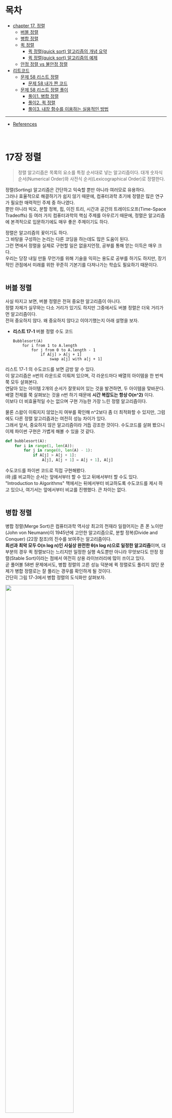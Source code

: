 # 목차
* [chapter 17. 정렬](#17장-정렬)
  + [버블 정렬](#버블-정렬)
  + [병합 정렬](#병합-정렬)
  + [퀵 정렬](#퀵-정렬)
    - [퀵 정렬(quick sort) 알고리즘의 개념 요약](#퀵-정렬quick-sort-알고리즘의-개념-요약)
    - [퀵 정렬(quick sort) 알고리즘의 예제](#퀵-정렬quick-sort-알고리즘의-예제)
  + [안정 정렬 vs 불안정 정렬](#안정-정렬-vs-불안정-정렬)
* [리트코드](#리트코드)
  + [문제 58 리스트 정렬](#문제-58-리스트-정렬)
    - [문제 58 내가 짠 코드](#문제-58-내가-짠-코드)
  + [문제 58 리스트 정렬 풀이](#문제-58-리스트-정렬-풀이)
    - [풀이1. 병합 정렬](#풀이1-병합-정렬)
    - [풀이2. 퀵 정렬](#풀이2-퀵-정렬)
    - [풀이3. 내장 함수를 이용하는 실용적인 방법](#풀이3-내장-함수를-이용하는-실용적인-방법)
---
* [References](#references)
<br><br><br>


# 17장 정렬
> 정렬 알고리즘은 목록의 요소를 특정 순서대로 넣는 알고리즘이다. 대개 숫자식 순서(Numerical Order)와 사전식 순서(Lexicographical Order)로 정렬한다.

정렬(Sorting) 알고리즘은 간단하고 익숙할 뿐만 아니라 여러모로 유용하다.<br>
그러나 효율적으로 해결하기가 쉽지 않기 때문에, 컴퓨터과학 초기에 정렬은 많은 연구가 필요한 매력적인 주제 중 하나였다.<br>
뿐만 아니라 빅오, 분할 정복, 힙, 이진 트리, 시간과 공간의 트레이드오프(Time-Space Tradeoffs) 등 여러 가지 컴퓨터과학의 핵심 주제를 아우르기 때문에, 정렬은 알고리즘에 본격적으로 입문하기에도 매우 좋은 주제이기도 하다.

정렬은 알고리즘의 꽃이기도 하다.<br>
그 바탕을 구성하는 논리는 다른 코딩을 하는데도 많은 도움이 된다.<br>
그런 면에서 정렬을 실제로 구현할 일은 없을지언정, 공부를 통해 얻는 이득은 매우 크다. <br>
우리는 당장 내일 만들 무언가를 위해 기술을 익히는 용도로 공부를 하기도 하지만, 장기적인 관점에서 미래를 위한 꾸준히 기본기를 다져나가는 학습도 필요하기 때문이다.
<br><br>

## 버블 정렬
사실 따지고 보면, 버블 정렬은 전혀 중요한 알고리즘이 아니다.<br>
정렬 자체가 실무와는 다소 거리가 있기도 하지만 그중에서도 버블 정렬은 더욱 거리가 먼 알고리즘이다.<br>
전혀 중요하지 않다. 왜 중요하지 않다고 이야기했는지 아래 설명을 보자.

* **리스트 17-1** 버블 정렬 수도 코드<br>

  ```
  Bubblesort(A)
      for i from 1 to A.length
          for j from 0 to A.length - 1
              if A[j] > A[j + 1]
                  swap a[j] with a[j + 1]
  ```
리스트 17-1 의 수도코드를 보면 금방 알 수 있다.<br>
이 알고리즘은 n번의 라운드로 이뤄져 있으며, 각 라운드마다 배열의 아이템을 한 번씩 쭉 모두 살펴본다.<br>
연달아 있는 아이템 2개의 순서가 잘못되어 있는 것을 발견하면, 두 아이템을 맞바꾼다.<br>
배열 전체를 쭉 살펴보는 것을 n번 하기 때문에 **시간 복잡도는 항상 O(n^2)** 이다. <br>
이보다 더 비효율적일 수는 없으며 구현 가능한 가장 느린 정렬 알고리즘이다.

물론 스왑이 이뤄지지 않았는지 여부를 확인해 n^2보다 좀 더 최적화할 수 있지만, 그럼에도 다른 정렬 알고리즘과는 여전히 성능 차이가 있다.<br>
그래서 앞서, 중요하지 않은 알고리즘이라 거듭 강조한 것이다.
수도코드를 살펴 봤으니 이제 파이썬 구현은 가볍게 해볼 수 있을 것 같다.

```python
def bubblesort(A):
    for i in range(1, len(A)):
        for j in range(0, len(A) - 1):
            if A[j] > A[j + 1]:
                A[j], A[j + 1] = A[j + 1], A[j]
```
수도코드를 파이썬 코드로 직접 구현해봤다.<br>
i와 j를 비교하는 순서는 앞에서부터 할 수 있고 뒤에서부터 할 수도 있다.<br>
"Introduction to Algorithms" 책에서는 뒤에서부터 비교하도록 수도코드를 제시 하고 있으나, 여기서는 앞에서부터 비교를 진행했다. 큰 차이는 없다.
<br><br>

## 병합 정렬
병합 정렬(Merge Sort)은 컴퓨터과학 역사상 최고의 천재라 일컬어지는 존 폰 노이만(John von Neumann)이 1945년에 고안한 알고리즘으로, 분할 정복(Divide and Conquer) (22장 참조)의 진수를 보여주는 알고리즘이다.<br>
**최선과 최악 모두 O(n log n)인 사실상 완전한 θ(n log n)으로 일정한 알고리즘**이며, 대부분의 경우 퀵 정렬보다는 느리지만 일정한 실행 속도뿐만 아니라 무엇보다도 안정 정렬(Stable Sort)이라는 점에서 여전히 상용 라이브러리에 많이 쓰이고 있다.<br>
곧 풀어볼 58번 문제에서도, 병합 정렬의 고른 성능 덕분에 퀵 정렬로도 풀리지 않던 문제가 병합 정렬로는 잘 풀리는 경우를 확인하게 될 것이다.<br>
간단히 그림 17-3에서 병합 정렬의 도식화만 살펴보자.

<img src="https://user-images.githubusercontent.com/55045377/125877575-b4b00f9c-d7a8-4b8a-b9f6-533dded212a3.png" width=65% height=65%>

이 그림에서 우리는 분할 정복으로 일정하게 정렬이 이뤄지는 병합 정렬의 특징을 잘 파악할 수 있다.<br>
[38, 27, 43, 3, 9, 82, 10]인 입력값은 [38, 27, 43, 3]과 [9, 82, 10]으로 두 부분으로 분할, 다시 [38, 27], [43, 3], [9, 82 ], [10]으로 네 부분으로 분할 등의 방식으로 각각 더 이상 쪼갤 수 없을 때까지 계속해서 분할한 후, 분할이 끝나면 정렬하면서 정복해 나간다.<br>
분할 정복에 대해서는 22장에서 좀 더 자세히 살펴본다.

## 퀵 정렬
퀵 정렬(Quick Sort)은 영국의 컴퓨터과학자 토니 호어(Tony Hoare)가 1959년에 고안한 알고리즘으로, 피벗을 기준으로 좌우를 나누는 특징 때문에 파티션 교환 정렬(Partition-Exchange Sort)이라고도 불리운다. <br>
병합 정렬과 마찬가지로 분할 정복 알고리즘이며 여기에 피벗(Pivot)이라는 개념을 통해 피벗보다 작으면 왼쪽, 크면 오른쪽과 같은 방식으로 파티셔닝하면서 쪼개 나간다.<br>
여러 가지 변형과 개선 버전이 있는데 여기서는 N.로무토(Lomuto)가 구현한 파티션 계획(Partition Scheme)을 살펴본다.

로무토 파티션이란 항상 맨 오른쪽의 피벗을 택하는 단순한 방식으로, 토니 호어가 고안한 최초의 퀵 정렬 알고리즘보다도 훨씬 더 간결하고 이해하기 쉽기 때문에 퀵 정렬을 소개할 때는 항상 맨 처음에 언급되며, "Introduction to Algorithms"에서도 '퀵 정렬 맨 처음에 등장하는 가장 기본적인 방식이기도 하다.<br>
그렇다면 리스트 17-2의 수도코드를 기준으로 살펴보자.

* **리스트 17-2** 퀵 정렬 수도코드
  ```
  Quicksort(A, lo, hi)
      if lo < hi then
          pivot := partition(A, lo, hi)
          Quicksort(A, lo, pivot - 1)
          Quicksort(A, pivot + 1, hi)
  ```
이 수도코드는 퀵 정렬의 메인 함수에서부터 시작한다.<br>
파티션을 나누고 각각 재귀 호출하는 전형적인 분할 정복 구조를 띤다. <br>
이 수도코드를 실제 동작 가능한 파이썬 코드로 구현해보면 다음과 같다.
```python
def quicksort(A, lo, hi):
...
    if lo < hi:
        pivot = partition(lo, hi)
        quicksort(A, lo, pivot - 1)
        quicksort(A, pivot + 1, hi)
```
<br>

이제 리스트 17-3에서 파티션을 나누는 함수의 수도코드를 살펴보자.
* **리스트 17-3** 퀵 정렬 로무토 파티션 함수 수도코드

  ```
  partition(A, lo, hi)
      pivot := A[hi]
      i := lo
      for j := lo to hi do
          if A[j] < pivot then
              swap A[i] wlth A[j]
              i := i + 1
      swap A[i] with A[hi]
      return i
  ```
이 코드는 앞서 언급한 퀵 소트의 가장 간단한 분할 알고리즘인 로무토 파티션 수도코드로, 로무토 파티션은 맨 오른쪽을 피벗으로 정하는 가장 단순한 방식이다.<br>
이를 파이썬 코드로 구현하면 다음과 같다.<br>
수도코드와 기본적인 알고리즘은 동일하며, 변수명만 i, j에서 left, right로, 좀 더 직관적으로 살짝 수정해봤다.
```python
def partition(lo, hi):
    pivot = A[hi]
    left = lo
    for right in range(lo, hi):
        if A[right] < pivot:
            A[left], A[right] = A[right], A[left]
            left += 1
    A[left], A[hi] = A[hi], A[left]
    return left
```
여기서 피벗은 맨 오른쪽 값을 기준으로 하며, 이를 기준으로 2개의 포인터가 이동해서 오른쪽 포인터의 값이 피벗보다 작다면 서로 스왑하는 형태로 진행된다.<br>
이를 도식화해보면 다음 그림 17-4와 같다.

<img src="https://user-images.githubusercontent.com/55045377/126113632-8b83244b-d86f-44db-9363-cdacebd25265.png" width=50% height=50%>

이 그림에서 보듯이 오른쪽 right 포인터가 이동하면서 피벗의 값이 오른쪽 값보다 더 클 때, 왼쪽과 오른쪽의 스왑이 진행된다.<br>
스왑 이후에는 왼쪽 left 포인터가 함께 이동한다.<br>
여기서 피벗의 값은 4 이므로, 오른쪽 포인터가 끝에 도달하게 되면 4 미만인 값은 왼쪽으로, 4 이상인 값은 오른쪽에 위치하게 된다. <br>
그리고 왼쪽 포인터의 위치로 피벗 아이템이 이동한다.<br>
즉 그림 17-4에서 최종 결과인 8)을 보면, 4를 기준으로 작은 값은 왼쪽에, 큰 값은 오른쪽으로 분할되어 있고, 피벗이 그 중앙으로 이동하는 모습을 확인할 수 있다.<br>
이렇게 계속 분할하면서 정복을 진행하여 코드 기준으로 lo < hi를 만족하지 않을 때까지, 즉 서로 위치가 역전할 때까지 계속 재귀로 반복되면서 정렬이 완료된다.<br>
중첩 함수를 이용해 파이썬답게 구현해 좀 더 깔끔하게 정리한 전체 코드는 다음과 같다.
```python
def quicksort(A, lo, hi):
    def partition(lo, hi):
        pivot = A[hi]
        left = lo
        for right in range(lo, hi):
            if A[right] < pivot:
                A[left], A[right] = A[right], A[left]
                left += 1
        A[left], A[hi] = A[hi], A[left]
        return left
        
    if lo < hi:
        pivot = partition(lo, hi)
        quicksort(A, lo, pivot - 1)
        quicksort(A, pivot + 1, hi)
```
퀵 정렬은 그 이름처럼 매우 빠르며 굉장히 효율적인 알고리즘이다. 그러나 **최악의 경우에는 O(n^2)** 이 된다.<br>
만약 이미 정렬된 배열이 입력값으로 들어왔다고 가정해보자.<br>
이 경우 피벗은 계속 오른쪽에 위치하게 되므로 파티셔닝이 전혀 이뤄지지 않는다.<br>
이때 n번의 라운드에 걸쳐 결국 전체를 비교하기 때문에, 버블 정렬과 다를 바 없는 최악의 성능을 보이게 된다.<br>
항상 일정한 성능을 보이는 병합 정렬과 달리, 퀵 정렬은 이처럼 입력값에 따라 성능 편차가 심한 편이다.<br>
하지만 피벗을 선택하는 알고리즘을 개선해 퀵 정렬을 좀 더 최적화하는 등 이미 다양한 연구 결과가 많이 나와 있기도 하다.
<br><br>

### 퀵 정렬(quick sort) 알고리즘의 개념 요약
* **과정 설명**
  1. 리스트 안에 있는 한 요소를 선택한다. 이렇게 고른 원소를 피벗(pivot) 이라고 한다.
  2. 피벗을 기준으로 피벗보다 작은 요소들은 모두 피벗의 왼쪽으로 옮겨지고 피벗보다 큰 요소들은 모두 피벗의 오른쪽으로 옮겨진다. (피벗을 중심으로 왼쪽: 피벗보다 작은 요소들, 오른쪽: 피벗보다 큰 요소들)
  3. 피벗을 제외한 왼쪽 리스트와 오른쪽 리스트를 다시 정렬한다.
      * 분할된 부분 리스트에 대하여 순환 호출 을 이용하여 정렬을 반복한다.
      * 부분 리스트에서도 다시 피벗을 정하고 피벗을 기준으로 2개의 부분 리스트로 나누는 과정을 반복한다.
  4. 부분 리스트들이 더 이상 분할이 불가능할 때까지 반복한다.
      * 부분 리스트들이 더 이상 분할이 불가능할 때까지 반복한다.<br><br>
        <img src="https://user-images.githubusercontent.com/55045377/126121380-afed4e11-df2f-4612-bc5e-88d9c795057f.png" width=60% height=60%>
        
<br><br>

### 퀵 정렬(quick sort) 알고리즘의 예제
배열에 5, 3, 8, 4, 9, 1, 6, 2, 7이 저장되어 있다고 가정하고 자료를 오름차순으로 정렬해 보자.<br><br>

<img src="https://user-images.githubusercontent.com/55045377/126122115-5db293b7-a0a3-4dc5-a76d-0ccf25a9a0af.png" width=80% height=80%>

<br><br>

## 안정 정렬 vs 불안정 정렬
> 안정 정렬(Stable Sort) 알고리즘은 중복된 값을 입력 순서와 동일하게 정렬한다.

퀵 정렬의 또 다른 문제점은 안정 정렬이 아니라는 점이다.<br>
예를 들어 다음 그림 17-5와 같이, 지역별 발송 시각을 시간 순으로 정렬한 택배 발송 로그가 있다고 가정해보자.

**안정 정렬의 경우에는** 기존의 시간 순으로 정렬했던 순서는 지역명으로 재정렬하더라도 기존 순서가 그대로 유지된 상태에서 정렬이 이뤄진다. 그러나 **불안정 정렬의 경우에는** 시간 순으로 정렬한 값을 지역명으로 재정렬하면 기존의 정렬 순서는 무시된 채 모두 뒤죽박죽 뒤섞이고 만다.

<img src="https://user-images.githubusercontent.com/55045377/126247727-b2e97d71-fb63-45e8-ab85-81f37ad78375.png" width=80% height=80%>

이처럼 입력값이 유지되는 안정 정렬 알고리즘이 유지되지 않는 불안정 정렬 알고리즘보다 훨씬 더 유용하리라는 점은 쉽게 예상할 수 있을 것이다.

대표적으로 병합 정렬은 안정 정렬이며, 심지어 버블 정렬 또한 안정 정렬이다.<br>
반면 퀵 정렬은 불안정 정렬이다. 게다가 입력값에 따라 버블 정렬 만큼이나 느려질 수 있다.<br>
그야말로 최고의 알고리즘으로 칭송받던 퀵 정렬이 경우에 따라서는 최악의 알고리즘이 될 수도 있다.<br>
이처럼 고르지 않은 성능 탓에 실무에서는 병합 정렬이 여전히 활발히 쓰이고 있으며, 파이썬의 기본 정렬 알고리즘으로는 6장 156페이지에서 살펴본 것처럼 병합 정렬과 삽입 정렬을 휴리스틱하게 조합한 팀소트(Timsort)를 사용한다.
<br><br>

# 리트코드
## 문제 58 리스트 정렬
> 489p

* 연결 리스트를 O(n log n)에 정렬하라.
* 입력
  ```
  4->2->1->3
  ```
* 출력
  ```
  1->2->3->4
  ```
<br><br>

### 문제 58 내가 짠 코드
  풀이를 보고 코드를 짜봤다.
  ```python
  class Node(object):
  def __init__(self, val=0, next=None):
    self.val = val
    self.next = next

  class Solution(object):
    def sort_list(self, lst):
      if not(lst and lst.next):
        return lst

      half, slow, fast = None, lst, lst
      while fast and fast.next:
        half, slow, fast = slow, slow.next, fast.next.next
      half.next = None

      l1 = self.sort_list(lst)
      l2 = self.sort_list(slow)
      return self.merge(l1, l2)

    def merge(self, l1, l2):
      if l1 and l2:
        if l1.val > l2.val:
          l1, l2 = l2, l1
        l1.next = self.merge(l1.next, l2)
      return l1 or l2

  solution = Solution()
  n1 = Node(3)
  n2 = Node(1, n1)
  n3 = Node(2, n2)
  n4 = Node(4, n3)
  print(solution.sort_list(n4))
  ```
<br><br>

## 문제 58 리스트 정렬 풀이
### 풀이1. 병합 정렬
이 문제는 연결 리스트를 입력값으로 주기 때문에 직접 정렬을 구현해야 하는 좋은 문제지만, 시간 복잡도 O(n log n)으로 풀어야 하는 제약사항이 있다.<br>
당연히 버블 정렬 같은 알고리즘은 사용할 수 없으며 연결 리스트 입력에 대해서는 파이썬에서 정렬할 수 있는 별도의 함수를 제공하지 않기 때문에 직접 정렬 알고리즘을 구현해야 한다.

그렇다면 병합 정렬이나 퀵 정렬 정도를 생각할 수 있는데 연결 리스트는 특성상 피벗을 고정된 위치로 지정할 수밖에 없고 입력값에 따라 성능의 편차가 심하므로, 여기서는 우선 병합 정렬로 구현을 시도해보자. <br>
입력값에 따른 성능 편차는 이후 퀵 정렬 풀이에서 다시 자세하게 살펴볼 것이다.

입력값 -1->5->3->4->0 연결 리스트의 병합 정렬 과정을 도식화해보면 그림 17-6과 같다.

<img src="https://user-images.githubusercontent.com/55045377/126266980-c978cc30-47e4-4ca3-86de-9abda0cc7bb0.png" width=50% height=50%>

먼저 병합 정렬의 분할 정복(Divide and Conquer)을 위해서는 중앙을 분할(Divide)해야 한다.<br>
이 그림에서도 5를 기준으로 분할하는 과정이 잘 나타나 있다.<br>
그러나 연결 리스트는 전체 길이를 알 수 없기 때문에 여기서는 다음과 같이 런너(Runner) 기법을 활용해보자.

```python
half, slow, fast = None, head, head
while fast and fast.next:
    half, slow, fast = slow, slow.next, fast.next.next
half.next = None
```
half, slow, fast 3개 변수를 만들어 두고 slow는 한 칸씩, fast는 두 칸씩 앞으로 이동한다.<br>
**이렇게 하면 fast가 맨 끝에 도달했을 때 slow는 중앙에 도착해 있을 것이다.**<br>
half는 slow의 바로 이전 값으로 한다.<br>
그리고 마지막에는 half.next = None으로 half 위치를 기준으로 연결 리스트 관계를 끊어버린다. <br>
그림 17-6에서는 5가 half가 된다. 

이제 다음과 같이 분할해서 재귀 호출을 진행해보자.
```python
def sortList(self, head: ListNode) -> ListNode:
    ...
    l1 = self.sortList(head)
    l2 = self.sortList(slow)
```
head는 시작 노드이고, slow는 우리가 탐색을 통해 발견한 중앙 지점이다.<br>
그림 17-6에서는 3이 slow가 된다.<br>
이 값을 기준으로 계속 재귀 호출을 해나가면 결국 연결 리스트는 -1, 5, 3, 4, 0 단일 아이템으로 모두 쪼개진다.
```python
def sortList(self, head: ListNode) -> ListNode:
    ...
    return self.mergeTwoLists(l1, l2)
```
이처럼 마지막에는 최종적으로 쪼갰던 아이템을 다시 합쳐서 리턴한다. <br>
그냥 합치는 것이 아니라 다음처럼 크기 비교를 통해 정렬하면서 이어 붙인다.
```python
def mergeTwoLists(self, l1: ListNode, l2: ListNode) -> ListNode:
    if l1 and l2:
        if l1.va1 > l2.va1:
            l1, l2 = l2, l1
        l1.next = self.mergeTwoLists(l1.next, l2)
        
    return l1 or l2
```
mergeTwoLists() 메소드는 연결 리스트를 입력값으로 받아, 길이가 얼마가 되든 재귀 호출을 통해 l1의 포인터를 이동하면서 정렬해 리턴한다.<br>
여기서 return l1 or l2는 l1에 값이 있다면 항상 l1을 리턴하고, l1이 None인 경우 l2를 리턴한다.<br>
즉 l1이 우선이며, 다음과 같은 간단한 실험을 통해 확인할 수 있다.
```python
>>> 1 or None
1
>>> 1 or 2
1
>>> None or 2
2
```

이 부분은 앞서 8장 14번 '두 정렬 리스트 병합' 문제와 동일한 방식으로 풀이가 가능하다.<br>
그때는 다음과 같은 코드로 풀이했다.
```python
def mergeTwoLists(self, l1: ListNode, l2: ListNode) -> ListNode:
    if (not l1) or (l2 and l1.va1 > l2.va1):
        l1, l2 = l2, l1
    if l1:
        l1.next = se1f.mergeTwoLists(l1.next, l2)
    return l1
```
굳이 l1 or l2를 비교하지 않고 l1이 None이라면 미리 스왑해버리는 방식인데, 어떤 식으로 풀이하든 결과는 동일하다.<br>
둘 중 아무거나 마음에 드는 구현을 택하면 된다.

그렇다면 과연 이 함수가 잘 동작하는지, 최종적으로 비교가 진행될 -1->5와 0->3->4의 마지막 정렬 부분을 그림으로 나타내 자세히 살펴보자.

<img src="https://user-images.githubusercontent.com/55045377/126434287-0a59ee03-fef6-44bf-bd3e-f01ae1496fe6.png" width=50% height=50%>

코드에서 처음에는 l1에 -1, l2에는 0이 입력값으로 들어오고, l1의 next인 5는 0보다 크기 때문에 스왑한다.<br>
이후에는 스왑 없이 계속 next 순서로 3, 4로 연결된다.<br>
마지막에는 4의 next가 None이고, 이 경우 return l1 or l2 부분에서 l2 값이 리턴되며, 즉 5가 리턴된다.<br>
그림 17-7과 같은 순서로 진행이 되며, 재귀 호출된 부분들을 거슬러서 풀어보면 -1->0->3->4->5. <br>
최종 정렬이 잘 진행됐음을 확인할 수 있다.

이제 전체 코드는 다음과 같이 깔끔하게 정리할수 있다.
```python
# 두 정렬 리스트 병합
def mergeTwoLists(self, l1: ListNode, l2: ListNode) -> ListNode:
    if l1 and l2:
        if l1.val > l2.val:
            l1, l2 = l2, l1
        l1.next = self.mergeTwoLists(l1.next, l2)
        
    return l1 or l2
    
def sortList(self, head: ListNode) -> ListNode:
    if not (head and head.next):
        return head
        
    # 런너 기법 활용
    half, slow, fast = None, head, head
    while fast and fast.next:
        half, slow, fast = slow, slow.next, fast.next.next
    half.next = None
    
    # 분할 재귀 호출
    l1 = self.sortList(head)
    l2 = self.sortList(slow)
    
    return self.mergeTwoLists(l1, l2)
```
이 풀이는 **320밀리초**가 걸려, 나쁘지 않은 실행 시간 속도를 보인다.

<br>

* 실제로 돌려볼 수 있는 코드
```python
class ListNode(object):
  def __init__(self, val=0, next=None):
    self.val = val
    self.next = next

class Solution(object):
    def mergeTwoLists(self, l1: ListNode, l2: ListNode) -> ListNode:
        if l1 and l2:
            if l1.val > l2.val:
                l1, l2 = l2, l1
            l1.next = self.mergeTwoLists(l1.next, l2)
            
        return l1 or l2
        
    def sortList(self, head: ListNode) -> ListNode:
        if not (head and head.next):
            return head
            
        # 런너 기법 활용
        half, slow, fast = None, head, head
        while fast and fast.next:
            half, slow, fast = slow, slow.next, fast.next.next
        half.next = None
        
        # 분할 재귀 호출
        l1 = self.sortList(head)
        l2 = self.sortList(slow)
        
        return self.mergeTwoLists(l1, l2)
    
solution = Solution()
n1 = ListNode(3)
n2 = ListNode(1, n1)
n3 = ListNode(2, n2)
n4 = ListNode(4, n3)
print(solution.sortList(n4))
```
<br><br><br>

### 풀이2. 퀵 정렬
그렇다면 이 문제를 퀵 정렬로 풀 수 있을까? 그리고 더 빨리 풀 수 있을까? <br>
당연히 퀵 정렬로 풀 수는 있다. 그러나 이 문제를 로무토 파티션 등의 일반적인 퀵 정렬 알고리즘으로 구현하면, 타임아웃이 발생해 풀이가 불가능하다.<br>
퀵 정렬을 변형해 좀 더 최적화를 진행해야 풀이가 가능하다.<br>
하지만, 해당 풀이는 이 책의 범위를 벗어나므로 여기서는 설명하지 않는다.

직접 퀵 정렬을 그대로 구현해 테스트해본 결과, 파이썬에서는 타임아웃이 나며 풀이가 불가능했다.<br>
같은 알고리즘으로 자바와 C++는 풀이가 가능했으나, 병합 정렬보다 한참 더 오래 걸렸다. 겨우 풀이가 가능한 정도였다.<br>
문제가 발생하는 입력값은 다음과 같은 경우였다.
```
# 1,000개 입력값
[1,3,3,1,3,1,3,3,2,3,2,2,1,1,1,3,2,2,1,1,2,2,2,3,3,1,1,2,
1,2,1,3,3,2,2,1,3,1,3,1,3, ... ,3,1,2,2,2,1,3,3,3,2,3,1,
1,2,3,3,3,1,3,3,1,2,3,1,3,1,3,2,1,1,3,3,3,2,2,3,3]
```
이렇게 1, 2, 3, 단 3개의 아이템으로 구성된 1,000개 입력값으로 이뤄진 테스트 케이스가 있는데, 이 부분에서 파이썬의 퀵 정렬은 계속 타임아웃을 발생했다. <br>
퀵 정렬은 대표적인 불안정 정렬로, 같은 값이 반복될 경우에도 계속해서 스왑을 시도한다. <br>
연결 리스트는 특성상 피벗을 임의로 지정하기가 어렵기 때문에 여기서는 피벗을 항상 첫 번째 값으로 설정했는데,<br>
이 경우 이미 정렬된 리스트가 입력값으로 들어오게 되면 계속해서 불균형 리스트로 나뉘기 때문에 그림 17-8의 2)와 같은 최악의 결과를 보일 수 있다.

<img src="https://user-images.githubusercontent.com/55045377/126577494-e05370d1-707a-453d-a6cd-b212ed1444a5.png" width=70% height=70%>

이러한 문제는 이미 퀵 정렬을 소개할 때 충분히 언급한 바 있다.<br>
이처럼 퀵 정렬은 입력 값에 따라 성능의 편차가 크고 다루기가 까다롭기 때문에, 성능이 우수함에도 실무에서는 좀처럼 퀵 정렬을 사용하지 않는 이유이기도 하다.<br>
이 문제 또한 퀵 정렬로 풀이하기가 어렵다. 특히 동일한 방식으로 자바나 C++로 풀었을 때는 통과했지만, 파이썬은 계속해서 통과하지 못했다.<br>
리트코드를 비롯한 여타 코딩 테스트 플랫폼들의 타임아웃 설정의 조금 아쉬운 부분이기도 하다(동일 알고리즘으로 풀면 C++로는 풀이가 되는데, 파이썬에서는 타임이웃이 발생한다).

그렇다면 이 문제를 시간 내에 통과할 수 있는 또 다른 방법은 없을까?
<br><br><br>

### 풀이3. 내장 함수를 이용하는 실용적인 방법
사실 이 문제는 정렬 알고리즘을 직접 구현할 필요가 없다.<br>
요즘 대부분의 프로그래밍 언어들은 표준 라이브러리에서 이미 성능 좋은 정렬 알고리즘을 제공하고 있기 때문이다.<br>
앞서 봤듯이 파이썬에서도 .sort()와 sorted()를 통해 효율적인 정렬 알고리즘을 제공하고 있다. <br>
팀소트(Timsort)를 사용한다는 점 또한 이미 살펴본 바 있다.<br>
그렇다면 기본 라이브러리에서 제공하는 함수를 이용해 풀이를 진행할 수 있을까?<br>
만약 기본 라이브러리의 정렬 함수를 사용한다면 속도가 가장 빠를 것이다. C로 신중하게 구현한 팀소트를 사용하기 때문이다.<br>
실행 시간을 조금이라도 더 줄여야 하는 코딩 테스트에서는 가장 현명한 접근 방식이기도 하며, 실무에서도 당연히 이 같은 방식으로 풀이하는 편이 훨씬 더 실용적이다.

그렇다면 내장 함수를 이용하는 실용적인 풀이를 한번 진행해보자.<br>
먼저, 다음처럼 연결 리스트를 파이썬의 리스트로 만든다.
```python
lst: List = []
while p:
    lst.append(p.val)
    p = p.next
```

그다음, 파이썬의 내장 정렬 함수인 sort()를 다음과 같이 수행한다.
```python
lst.sort()
```

정렬한 리스트는 다음과 같이 다시 연결 리스트로 만든다.
```python
p = head
for i in range(len(lst)):
    p.val = lst[i]
    p = p.next
return head
```
여기서 p는 포인터다.<br>
연결 리스트를 순회하기 위한 포인터 변수를 p로 설정했고, 순회하며 값을 채워넣는 역할을 한다.<br>
그런 다음 루트 노드 head를 리턴한다.<br>
이제 전체 코드는 다음과 같다.
```python
def sortList(self, head: ListNode) -> ListNode:
    # 연결 리스트 -> 파이썬 리스트
    p = head
    lst: List = []
    while p:
        lst.append(p.val)
        p = p.next
        
    # 정렬
    lst.sort()
    
    # 파이썬 리스트 -> 연결 리스트
    p = head
    for i in range(len(lst)):
        p.val = lst[i]
        p = p.next
    return head
```
이 풀이는 **84밀리초**에 풀린다.<br>
무엇보다 단순하면서도, 직관적이고, 쉽다. <br>
놀라운 점은 연결 리스트를 리스트로 변경하는 과정이 추가됐음에도 이 방식이 가장 빠르다는 점이다.<br>
이처럼 실무에서나 코딩 테스트 시에 내장함수를 잘 활용하면 매우 효율적이기 때문에, 별도의 제약사항이 없다면 현명하게 활용할 필요가 있다.

<br><br><br>
























---
# References
* https://gmlwjd9405.github.io/2018/05/10/algorithm-quick-sort.html
  
<br><br><br>
